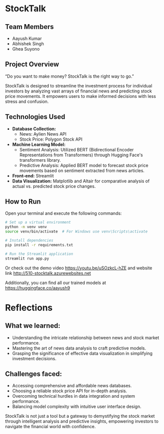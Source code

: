 # StockTalk

## Team Members
- Aayush Kumar 
- Abhishek Singh 
- Ghea Suyono

## Project Overview
“Do you want to make money? StockTalk is the right way to go.”

StockTalk is designed to streamline the investment process for individual investors by analyzing vast arrays of financial news and predicting stock price movements. It empowers users to make informed decisions with less stress and confusion.

## Technologies Used
- **Database Collection:**
  - News: Aylien News API
  - Stock Price: Polygon Stock API
- **Machine Learning Model:**
  - Sentiment Analysis: Utilized BERT (Bidirectional Encoder Representations from Transformers) through Hugging Face's transformers library.
  - Predictive Analysis: Applied BERT model to forecast stock price movements based on sentiment extracted from news articles.
- **Front-end:** Streamlit
- **Data Visualization:** Matplotlib and Altair for comparative analysis of actual vs. predicted stock price changes.

## How to Run
Open your terminal and execute the following commands:

```bash
# Set up a virtual environment
python -m venv venv
source venv/bin/activate  # For Windows use venv\Scripts\activate

# Install dependencies
pip install -r requirements.txt

# Run the Streamlit application
streamlit run app.py
```
Or check out the demo video https://youtu.be/uSOzkcL-hZE
and website link http://510-stocktalk.azurewebsites.net 
  
Additionally, you can find all our trained models at https://huggingface.co/aayush9
# Reflections
## What we learned:
- Understanding the intricate relationship between news and stock market performance.
- Mastering the art of news data analysis to craft predictive models.
- Grasping the significance of effective data visualization in simplifying investment decisions.

## Challenges faced:
- Accessing comprehensive and affordable news databases.
- Choosing a reliable stock price API for in-depth analysis.
- Overcoming technical hurdles in data integration and system performance.
- Balancing model complexity with intuitive user interface design.

StockTalk is not just a tool but a gateway to demystifying the stock market through intelligent analysis and predictive insights, empowering investors to navigate the financial world with confidence.
